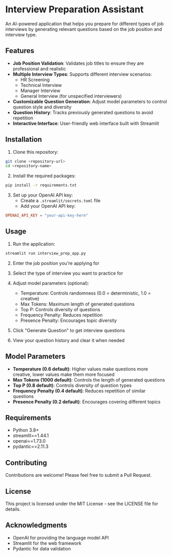 # Interview Preparation Assistant

An AI-powered application that helps you prepare for different types of job interviews by generating relevant questions based on the job position and interview type.

## Features

- **Job Position Validation**: Validates job titles to ensure they are professional and realistic
- **Multiple Interview Types**: Supports different interview scenarios:
  - HR Screening
  - Technical Interview
  - Manager Interview
  - General Interview (for unspecified interviewers)
- **Customizable Question Generation**: Adjust model parameters to control question style and diversity
- **Question History**: Tracks previously generated questions to avoid repetition
- **Interactive Interface**: User-friendly web interface built with Streamlit

## Installation

1. Clone this repository:
```bash
git clone <repository-url>
cd <repository-name>
```

2. Install the required packages:
```bash
pip install -r requirements.txt
```

3. Set up your OpenAI API key:
   - Create a `.streamlit/secrets.toml` file
   - Add your OpenAI API key:
```toml
OPENAI_API_KEY = "your-api-key-here"
```

## Usage

1. Run the application:
```bash
streamlit run interview_prep_app.py
```

2. Enter the job position you're applying for

3. Select the type of interview you want to practice for

4. Adjust model parameters (optional):
   - Temperature: Controls randomness (0.0 = deterministic, 1.0 = creative)
   - Max Tokens: Maximum length of generated questions
   - Top P: Controls diversity of questions
   - Frequency Penalty: Reduces repetition
   - Presence Penalty: Encourages topic diversity

5. Click "Generate Question" to get interview questions

6. View your question history and clear it when needed

## Model Parameters

- **Temperature (0.6 default)**: Higher values make questions more creative, lower values make them more focused
- **Max Tokens (1000 default)**: Controls the length of generated questions
- **Top P (0.8 default)**: Controls diversity of question types
- **Frequency Penalty (0.4 default)**: Reduces repetition of similar questions
- **Presence Penalty (0.2 default)**: Encourages covering different topics

## Requirements

- Python 3.8+
- streamlit==1.44.1
- openai==1.73.0
- pydantic==2.11.3

## Contributing

Contributions are welcome! Please feel free to submit a Pull Request.

## License

This project is licensed under the MIT License - see the LICENSE file for details.

## Acknowledgments

- OpenAI for providing the language model API
- Streamlit for the web framework
- Pydantic for data validation 
